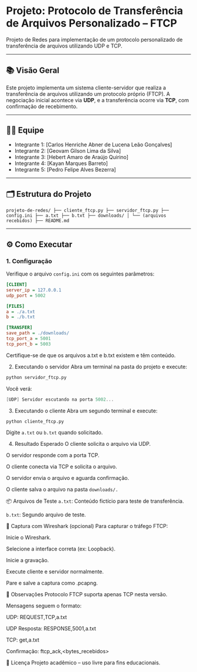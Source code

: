 # Projeto: Protocolo de Transferência de Arquivos Personalizado – FTCP

Projeto de Redes para implementação de um protocolo personalizado de transferência de arquivos utilizando UDP e TCP.

---

## 📚 Visão Geral

Este projeto implementa um sistema cliente-servidor que realiza a transferência de arquivos utilizando um protocolo próprio (FTCP). A negociação inicial acontece via **UDP**, e a transferência ocorre via **TCP**, com confirmação de recebimento.

---

## 👨‍💻 Equipe

- Integrante 1: [Carlos Henriche Abner de Lucena Leão Gonçalves]
- Integrante 2: [Geovam Gilson Lima da Silva]
- Integrante 3: [Hebert Amaro de Araújo Quirino]
- Integrante 4: [Kayan Marques Barreto]
- Integrante 5: [Pedro Felipe Alves Bezerra]

---

## 🗂️ Estrutura do Projeto

```projeto-de-redes/ ├── cliente_ftcp.py ├── servidor_ftcp.py ├── config.ini ├── a.txt ├── b.txt ├── downloads/ │ └── (arquivos recebidos) ├── README.md```

---

## ⚙️ Como Executar

### 1. Configuração

Verifique o arquivo `config.ini` com os seguintes parâmetros:

```ini
[CLIENT]
server_ip = 127.0.0.1
udp_port = 5002

[FILES]
a = ./a.txt
b = ./b.txt

[TRANSFER]
save_path = ./downloads/
tcp_port_a = 5001
tcp_port_b = 5003
```
Certifique-se de que os arquivos a.txt e b.txt existem e têm conteúdo.

2. Executando o servidor
Abra um terminal na pasta do projeto e execute:

```bash
python servidor_ftcp.py
```
Você verá:

```csharp
[UDP] Servidor escutando na porta 5002...
```
3. Executando o cliente
Abra um segundo terminal e execute:

```bash
python cliente_ftcp.py
```
Digite `a.txt` ou `b.txt` quando solicitado.

4. Resultado Esperado
O cliente solicita o arquivo via UDP.

O servidor responde com a porta TCP.

O cliente conecta via TCP e solicita o arquivo.

O servidor envia o arquivo e aguarda confirmação.

O cliente salva o arquivo na pasta `downloads/.`

📦 Arquivos de Teste
`a.txt`: Conteúdo fictício para teste de transferência.

`b.txt`: Segundo arquivo de teste.

📡 Captura com Wireshark (opcional)
Para capturar o tráfego FTCP:

Inicie o Wireshark.

Selecione a interface correta (ex: Loopback).

Inicie a gravação.

Execute cliente e servidor normalmente.

Pare e salve a captura como .pcapng.

📌 Observações
Protocolo FTCP suporta apenas TCP nesta versão.

Mensagens seguem o formato:

UDP: REQUEST,TCP,a.txt

UDP Resposta: RESPONSE,5001,a.txt

TCP: get,a.txt

Confirmação: ftcp_ack,<bytes_recebidos>


📁 Licença
Projeto acadêmico – uso livre para fins educacionais.
